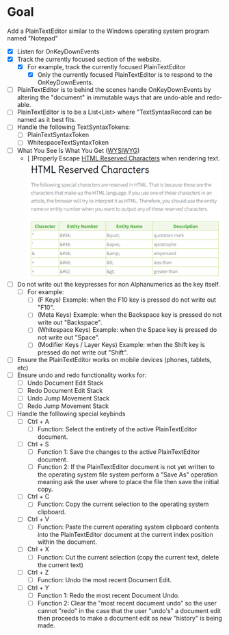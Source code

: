 # Goal
Add a PlainTextEditor similar to the Windows operating system program named "Notepad"

- [X] Listen for OnKeyDownEvents
- [X] Track the currently focused section of the website.
    - [X] For example, track the currently focused PlainTextEditor
        - [X] Only the currently focused PlainTextEditor is to respond to the OnKeyDownEvents.
- [ ] PlainTextEditor is to behind the scenes handle OnKeyDownEvents by altering the "document" in immutable ways that are undo-able and redo-able.
- [ ] PlainTextEditor is to be a List<List<TextSyntaxRecord>> where "TextSyntaxRecord can be named as it best fits.
- [ ] Handle the following TextSyntaxTokens:
    - [ ] PlainTextSyntaxToken
    - [ ] WhitespaceTextSyntaxToken
- [ ] What You See Is What You Get ([WYSIWYG](https://en.wikipedia.org/wiki/WYSIWYG))
    - [ ]Properly Escape [HTML Reserved Characters](https://www.html.am/reference/html-special-characters.cfm)  when rendering text. ![](../Images/feature_PlainTextEditor/HtmlReservedCharacters.png)
- [ ] Do not write out the keypresses for non Alphanumerics as the key itself.
    - [ ] For example:
        - [ ] (F Keys) Example: when the F10 key is pressed do not write out "F10".
        - [ ] (Meta Keys) Example: when the Backspace key is pressed do not write out "Backspace".
        - [ ] (Whitespace Keys) Example: when the Space key is pressed do not write out "Space".
        - [ ] (Modifier Keys / Layer Keys) Example: when the Shift key is pressed do not write out "Shift".  
- [ ] Ensure the PlainTextEditor works on mobile devices (phones, tablets, etc)
- [ ] Ensure undo and redo functionality works for:
    - [ ] Undo Document Edit Stack
    - [ ] Redo Document Edit Stack
    - [ ] Undo Jump Movement Stack
    - [ ] Redo Jump Movement Stack
- [ ] Handle the folllowing special keybinds
    - [ ] Ctrl + A
        - [ ] Function: Select the entirety of the active PlainTextEditor document.
    - [ ] Ctrl + S
        - [ ] Function 1: Save the changes to the active PlainTextEditor document.
        - [ ] Function 2: If the PlainTextEditor document is not yet written to the operating system file system perform a "Save As" operation meaning ask the user where to place the file then save the initial copy.
    - [ ] Ctrl + C
        - [ ] Function: Copy the current selection to the operating system clipboard.
    - [ ] Ctrl + V
        - [ ] Function: Paste the current operating system clipboard contents into the PlainTextEditor document at the current index position within the document.
    - [ ] Ctrl + X
        - [ ] Function: Cut the current selection (copy the current text, delete the current text)
    - [ ] Ctrl + Z
        - [ ] Function: Undo the most recent Document Edit.
    - [ ] Ctrl + Y
        - [ ] Function 1: Redo the most recent Document Undo.
        - [ ] Function 2: Clear the "most recent document undo" so the user cannot "redo" in the case that the user "undo's" a document edit then proceeds to make a document edit as new "history" is being made.